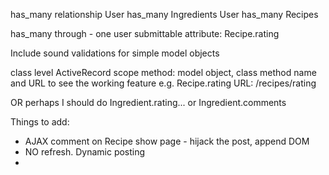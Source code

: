 has_many relationship
User has_many Ingredients
User has_many Recipes

has_many through - one user submittable attribute:
Recipe.rating

Include sound validations for simple model objects

class level ActiveRecord scope method: model object, class method name and URL to see the working feature e.g. Recipe.rating URL: /recipes/rating


OR perhaps I should do Ingredient.rating...
or  Ingredient.comments

Things to add:

- AJAX comment on Recipe show page - hijack the post, append DOM
- NO refresh. Dynamic posting
- 
